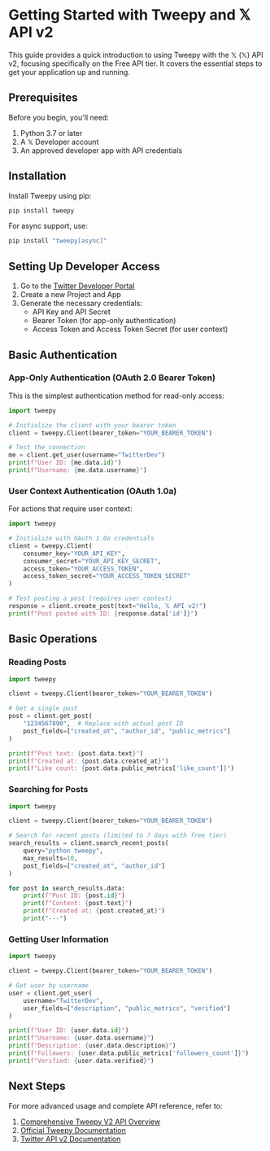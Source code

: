 # Getting Started with Tweepy and 𝕏 API v2

This guide provides a quick introduction to using Tweepy with the 𝕏 (𝕏) API v2, focusing specifically on the Free API tier. It covers the essential steps to get your application up and running.

## Prerequisites

Before you begin, you'll need:

1. Python 3.7 or later
2. A 𝕏 Developer account
3. An approved developer app with API credentials

## Installation

Install Tweepy using pip:

```bash
pip install tweepy
```

For async support, use:

```bash
pip install "tweepy[async]"
```

## Setting Up Developer Access

1. Go to the [Twitter Developer Portal](https://developer.twitter.com/en/portal/dashboard)
2. Create a new Project and App
3. Generate the necessary credentials:
   - API Key and API Secret
   - Bearer Token (for app-only authentication)
   - Access Token and Access Token Secret (for user context)

## Basic Authentication

### App-Only Authentication (OAuth 2.0 Bearer Token)

This is the simplest authentication method for read-only access:

```python
import tweepy

# Initialize the client with your bearer token
client = tweepy.Client(bearer_token="YOUR_BEARER_TOKEN")

# Test the connection
me = client.get_user(username="TwitterDev")
print(f"User ID: {me.data.id}")
print(f"Username: {me.data.username}")
```

### User Context Authentication (OAuth 1.0a)

For actions that require user context:

```python
import tweepy

# Initialize with OAuth 1.0a credentials
client = tweepy.Client(
    consumer_key="YOUR_API_KEY",
    consumer_secret="YOUR_API_KEY_SECRET",
    access_token="YOUR_ACCESS_TOKEN",
    access_token_secret="YOUR_ACCESS_TOKEN_SECRET"
)

# Test posting a post (requires user context)
response = client.create_post(text="Hello, 𝕏 API v2!")
print(f"Post posted with ID: {response.data['id']}")
```

## Basic Operations

### Reading Posts

```python
import tweepy

client = tweepy.Client(bearer_token="YOUR_BEARER_TOKEN")

# Get a single post
post = client.get_post(
    "1234567890",  # Replace with actual post ID
    post_fields=["created_at", "author_id", "public_metrics"]
)

print(f"Post text: {post.data.text}")
print(f"Created at: {post.data.created_at}")
print(f"Like count: {post.data.public_metrics['like_count']}")
```

### Searching for Posts

```python
import tweepy

client = tweepy.Client(bearer_token="YOUR_BEARER_TOKEN")

# Search for recent posts (limited to 7 days with free tier)
search_results = client.search_recent_posts(
    query="python tweepy",
    max_results=10,
    post_fields=["created_at", "author_id"]
)

for post in search_results.data:
    print(f"Post ID: {post.id}")
    print(f"Content: {post.text}")
    print(f"Created at: {post.created_at}")
    print("---")
```

### Getting User Information

```python
import tweepy

client = tweepy.Client(bearer_token="YOUR_BEARER_TOKEN")

# Get user by username
user = client.get_user(
    username="TwitterDev",
    user_fields=["description", "public_metrics", "verified"]
)

print(f"User ID: {user.data.id}")
print(f"Username: {user.data.username}")
print(f"Description: {user.data.description}")
print(f"Followers: {user.data.public_metrics['followers_count']}")
print(f"Verified: {user.data.verified}")
```

## Next Steps

For more advanced usage and complete API reference, refer to:

1. [Comprehensive Tweepy V2 API Overview](@docs/tweepy-v2-api-overview.md)
2. [Official Tweepy Documentation](https://docs.tweepy.org/)
3. [Twitter API v2 Documentation](https://developer.twitter.com/en/docs/twitter-api)
